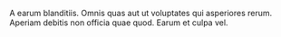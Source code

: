A earum blanditiis. Omnis quas aut ut voluptates qui asperiores rerum. Aperiam debitis non officia quae quod. Earum et culpa vel.